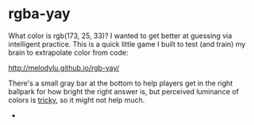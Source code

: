 # rgba-yay
What color is rgb(173, 25, 33)? I wanted to get better at guessing via intelligent practice. This is a quick little game I built to test (and train) my brain to extrapolate color from code: 

http://melodylu.github.io/rgb-yay/


 There's a small gray bar at the bottom to help players get in the right ballpark for how bright the right answer is, but perceived luminance of colors is [tricky](https://en.wikipedia.org/wiki/Color_vision#Theories_of_color_vision), so it might not help much.


 * 
